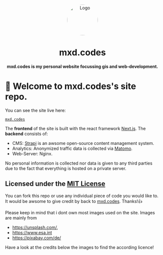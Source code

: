 <div align="center">
  <img alt="Logo" src="https://mxd.codes/logos/android-chrome-192x192.png" width="100" style="border-radius:50%;"/>
</div>
<h1 align="center">
  mxd.codes
</h1>
<h4 align="center">
  mxd.codes is my personal website focussing gis and web-development.
</h4>

# 👋 Welcome to mxd.codes's site repo.

You can see the site live here:

[``` mxd.codes ```](https://gis-netzwerk.com/)

The **frontend** of the site is built with the react framework [Next.js](https://nextjs.org/ "Next.js"). 
The **backend** consists of:
- CMS: [Strapi](https://strapi.io/ "strapi") is an awsome open-source content management system.
- Analytics: Anonymized traffic data is collected via [Matomo](https://matomo.org/ "Matomo"). 
- Web-Server: Nginx.

No personal information is collected nor data is given to any third parties due to the fact that everything is hosted on a private server.

## Licensed under the [MIT License](https://github.com/DaTurboD/mxd-codes-frontend/blob/v2/LICENSE "MIT License")

You can fork this repo or use any individual piece of code you would like to.
It would be awsome to give credit by back to [mxd.codes](https://mxd.codes). Thanks!👍

Please keep in mind that i dont own most images used on the site.
Images are mainly from
- https://unsplash.com/,
- https://www.esa.int
- https://pixabay.com/de/

Have a look at the credits below the images to find the according licence!

